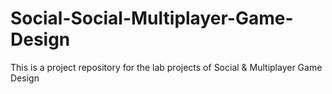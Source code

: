 # Social-Social-Multiplayer-Game-Design

This is a project repository for the lab projects of Social & Multiplayer Game Design
